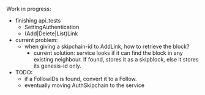 Work in progress:
- finishing api_tests
  - SettingAuthentication
  - (Add|Delete|List)Link
- current problem:
  - when giving a skipchain-id to AddLink, how to retrieve the block?
    - current solution: service looks if it can find the block
      in any existing neighbour. If found, stores it as a skipblock,
      else it stores its genesis-id only.
- TODO:
  - if a FollowIDs is found, convert it to a Follow.
  - eventually moving AuthSkipchain to the service
